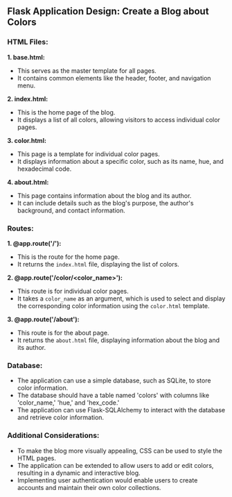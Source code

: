 ## **Flask Application Design: Create a Blog about Colors**

### **HTML Files:**

**1. base.html:**
   - This serves as the master template for all pages.
   - It contains common elements like the header, footer, and navigation menu.

**2. index.html:**
   - This is the home page of the blog.
   - It displays a list of all colors, allowing visitors to access individual color pages.

**3. color.html:**
   - This page is a template for individual color pages.
   - It displays information about a specific color, such as its name, hue, and hexadecimal code.

**4. about.html:**
   - This page contains information about the blog and its author.
   - It can include details such as the blog's purpose, the author's background, and contact information.

### **Routes:**

**1. @app.route('/'):**
   - This is the route for the home page.
   - It returns the `index.html` file, displaying the list of colors.

**2. @app.route('/color/<color_name>'):**
   - This route is for individual color pages.
   - It takes a `color_name` as an argument, which is used to select and display the corresponding color information using the `color.html` template.

**3. @app.route('/about'):**
   - This route is for the about page.
   - It returns the `about.html` file, displaying information about the blog and its author.

### **Database:**

- The application can use a simple database, such as SQLite, to store color information.
- The database should have a table named 'colors' with columns like 'color_name,' 'hue,' and 'hex_code.'
- The application can use Flask-SQLAlchemy to interact with the database and retrieve color information.

### **Additional Considerations:**

- To make the blog more visually appealing, CSS can be used to style the HTML pages.
- The application can be extended to allow users to add or edit colors, resulting in a dynamic and interactive blog.
- Implementing user authentication would enable users to create accounts and maintain their own color collections.